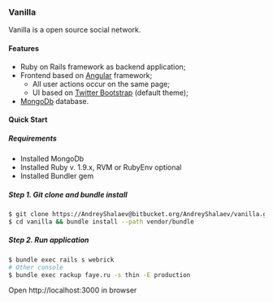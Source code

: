 ### Vanilla

Vanilla is a open source social network.

#### Features

* Ruby on Rails framework as backend application;
* Frontend based on [Angular](http://angularjs.org) framework;
  * All user actions occur on the same page;
  * UI based on [Twitter Bootstrap](http://twitter.github.io/bootstrap/) (default theme);
* [MongoDb](http://mongodb.org) database.

#### Quick Start

##### Requirements

* Installed MongoDb
* Installed Ruby v. 1.9.x, RVM or RubyEnv optional
* Installed Bundler gem

##### Step 1. Git clone and bundle install

``` bash
$ git clone https://AndreyShalaev@bitbucket.org/AndreyShalaev/vanilla.git
$ cd vanilla && bundle install --path vendor/bundle
```

##### Step 2. Run application

``` bash
$ bundle exec rails s webrick
# Other console
$ bundle exec rackup faye.ru -s thin -E production
```

Open http://localhost:3000 in browser